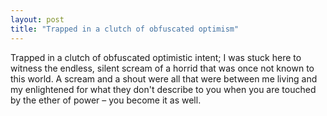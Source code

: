 ```yaml
---
layout: post
title: "Trapped in a clutch of obfuscated optimism"
---
```

Trapped in a clutch of obfuscated optimistic intent; I was stuck here to witness the endless, silent scream of a horrid that was once not known to this world. A scream and a shout were all that were between me living and my enlightened for what they don't describe to you when you are touched by the ether of power – you become it as well.
